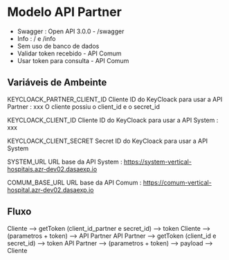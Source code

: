 # Modelo API Partner #

* Swagger   : Open API 3.0.0 - /swagger
* Info      : / e /info
* Sem uso de banco de dados 
* Validar token recebido - API Comum
* Usar token para consulta - API Comum

## Variáveis de Ambeinte ##

KEYCLOACK_PARTNER_CLIENT_ID
Cliente ID do KeyCloack para usar a API Partner : xxx
O cliente possiu o client_id e o secret_id

KEYCLOACK_CLIENT_ID
Cliente ID do KeyCloack para usar a API System : xxx

KEYCLOACK_CLIENT_SECRET
Secret ID do KeyCloack para usar a API System

SYSTEM_URL
URL base da API System : https://system-vertical-hospitais.azr-dev02.dasaexp.io

COMUM_BASE_URL
URL base da API Comum : https://comum-vertical-hospital.azr-dev02.dasaexp.io

## Fluxo ##

Cliente --> getToken (client_id_partner e secret_id) --> token
Cliente --> <recurso> (parametros + token) --> API Partner 
API Partner --> getToken (client_id e secret_id) --> token
API Partner --> <recurso> (parametros + token) --> payload --> Cliente